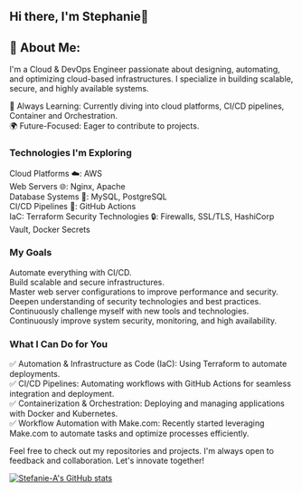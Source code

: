 ## Hi there, I'm Stephanie👋

##  💫 About Me:
I'm a Cloud & DevOps Engineer passionate about designing, automating, and optimizing cloud-based infrastructures. I specialize in building scalable, secure, and highly available systems. </br>

🌱 Always Learning: Currently diving into cloud platforms, CI/CD pipelines, Container and Orchestration. </br>
🌍 Future-Focused: Eager to contribute to projects.

### Technologies I'm Exploring </br>
Cloud Platforms ☁️: AWS </br>
Web Servers 🌐: Nginx, Apache </br>
Database Systems 💾: MySQL, PostgreSQL </br>
CI/CD Pipelines 🔄: GitHub Actions </br>
IaC: Terraform
Security Technologies 🔒: Firewalls, SSL/TLS, HashiCorp Vault, Docker Secrets
           

### My Goals </br>
Automate everything with CI/CD. </br>
Build scalable and secure infrastructures. </br>
Master web server configurations to improve performance and security. </br>
Deepen understanding of security technologies and best practices. </br>
Continuously challenge myself with new tools and technologies. </br>
Continuously improve system security, monitoring, and high availability. </br>

### What I Can Do for You </br>
✅ Automation & Infrastructure as Code (IaC): Using Terraform to automate deployments. </br>
✅ CI/CD Pipelines: Automating workflows with GitHub Actions for seamless integration and deployment. </br>
✅ Containerization & Orchestration: Deploying and managing applications with Docker and Kubernetes. </br>
✅ Workflow Automation with Make.com: Recently started leveraging Make.com to automate tasks and optimize processes efficiently. </br>

Feel free to check out my repositories and projects. I'm always open to feedback and collaboration. Let's innovate together!




[![Stefanie-A's GitHub stats](https://github-readme-stats.vercel.app/api?username=Stefanie-A&show_icons=true&theme=dracula)](https://github.com/Stefanie-A/github-readme-stats)
